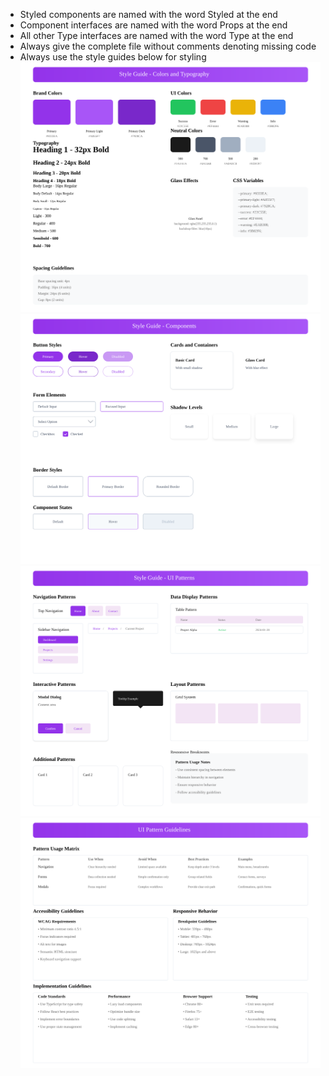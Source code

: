  - Styled components are named with the word Styled at the end
 - Component interfaces are named with the word Props at the end
 - All other Type interfaces are named with the word Type at the end
 - Always give the complete file without comments denoting missing code
 - Always use the style guides below for styling
![style-guide-pg1.svg](../Josh-AI-Graphic-Designer/style-guide/style-guide-pg1.svg)
![style-guide-pg2.svg](../Josh-AI-Graphic-Designer/style-guide/style-guide-pg2.svg)
![style-guide-pg3.svg](../Josh-AI-Graphic-Designer/style-guide/style-guide-pg3.svg)
![style-guide-pg4.svg](../Josh-AI-Graphic-Designer/style-guide/style-guide-pg4.svg)